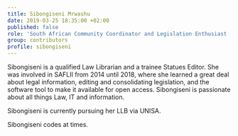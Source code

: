 ```yaml
---
title: Sibongiseni Mrwashu
date: 2019-03-25 18:35:00 +02:00
published: false
role: 'South African Community Coordinator and Legislation Enthusiast '
group: contributors
profile: sibongiseni
---
```


Sibongiseni is a qualified Law Librarian and a trainee Statues Editor. She was involved in SAFLII from 2014 until 2018, where she learned a great deal about legal information, editing and consolidating legislation, and the software tool to make it available for open access. Sibongiseni is passionate about all things Law, IT and information. 

Sibongiseni is currently pursuing her LLB via UNISA. 

Sibongiseni codes at times. 